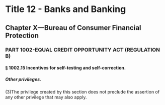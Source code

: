 
# Title 12 - Banks and Banking
## Chapter X—Bureau of Consumer Financial Protection
### PART 1002-EQUAL CREDIT OPPORTUNITY ACT (REGULATION B)
#### § 1002.15 Incentives for self-testing and self-correction.
##### Other privileges.

(3)The privilege created by this section does not preclude the assertion of any other privilege that may also apply.
